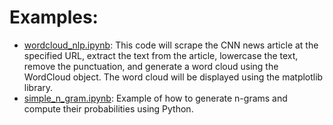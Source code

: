 # Examples:

- [wordcloud_nlp.ipynb](wordcloud_nlp.ipynb): This code will scrape the CNN news article at the specified URL, extract the text from the article, lowercase the text, remove the punctuation, and generate a word cloud using the WordCloud object. The word cloud will be displayed using the matplotlib library.
- [simple_n_gram.ipynb](simple_n_gram.ipynb): Example of how to generate n-grams and compute their probabilities using Python.
